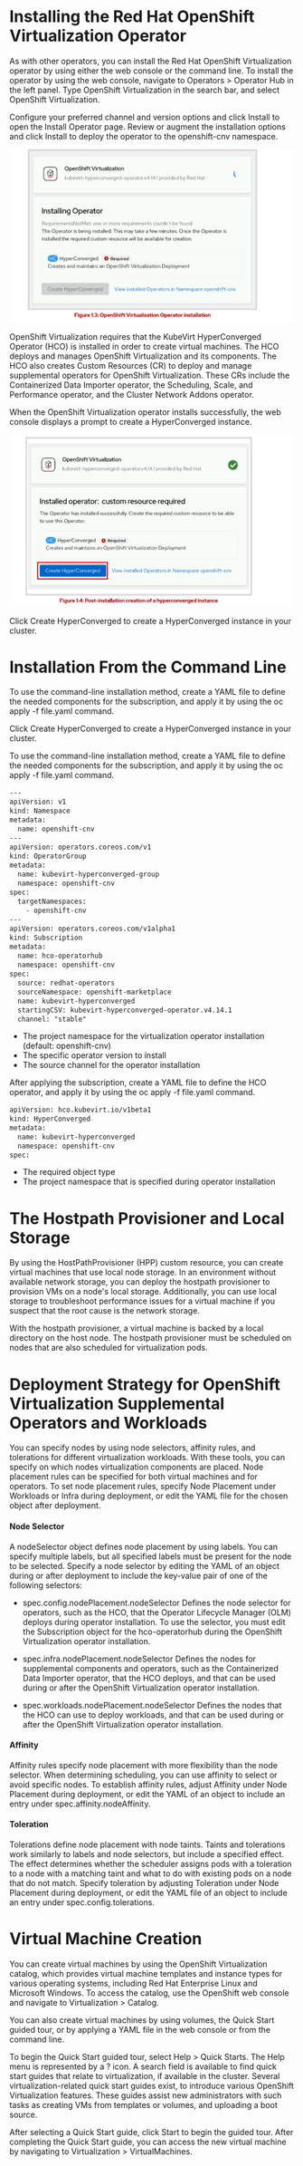 # Installing the Red Hat OpenShift Virtualization Operator

As with other operators, you can install the Red Hat OpenShift Virtualization operator by using either the web console or the command line. To install the operator by using the web console, navigate to Operators > Operator Hub in the left panel. Type OpenShift Virtualization in the search bar, and select OpenShift Virtualization. 

Configure your preferred channel and version options and click Install to open the Install Operator page. Review or augment the installation options and click Install to deploy the operator to the openshift-cnv namespace.

![alt text](./images/ov1.png)

OpenShift Virtualization requires that the KubeVirt HyperConverged Operator (HCO) is installed in order to create virtual machines. The HCO deploys and manages OpenShift Virtualization and its components. The HCO also creates Custom Resources (CR) to deploy and manage supplemental operators for OpenShift Virtualization. These CRs include the Containerized Data Importer operator, the Scheduling, Scale, and Performance operator, and the Cluster Network Addons operator.

When the OpenShift Virtualization operator installs successfully, the web console displays a prompt to create a HyperConverged instance.

![alt text](./images/ov2.png)

Click Create HyperConverged to create a HyperConverged instance in your cluster.


# Installation From the Command Line

To use the command-line installation method, create a YAML file to define the needed components for the subscription, and apply it by using the oc apply -f file.yaml command.

Click Create HyperConverged to create a HyperConverged instance in your cluster.

To use the command-line installation method, create a YAML file to define the needed
components for the subscription, and apply it by using the oc apply -f file.yaml command.

    ---
    apiVersion: v1
    kind: Namespace
    metadata:
      name: openshift-cnv
    ---
    apiVersion: operators.coreos.com/v1
    kind: OperatorGroup
    metadata:
      name: kubevirt-hyperconverged-group
      namespace: openshift-cnv
    spec:
      targetNamespaces:
        - openshift-cnv
    ---
    apiVersion: operators.coreos.com/v1alpha1
    kind: Subscription
    metadata:
      name: hco-operatorhub
      namespace: openshift-cnv
    spec:
      source: redhat-operators
      sourceNamespace: openshift-marketplace
      name: kubevirt-hyperconverged
      startingCSV: kubevirt-hyperconverged-operator.v4.14.1
      channel: "stable"

- The project namespace for the virtualization operator installation (default: openshift-cnv)
- The specific operator version to install
- The source channel for the operator installation

After applying the subscription, create a YAML file to define the HCO operator, and apply it by
using the oc apply -f file.yaml command.

    apiVersion: hco.kubevirt.io/v1beta1
    kind: HyperConverged
    metadata:
      name: kubevirt-hyperconverged
      namespace: openshift-cnv
    spec:

- The required object type
- The project namespace that is specified during operator installation

# The Hostpath Provisioner and Local Storage

By using the HostPathProvisioner (HPP) custom resource, you can create virtual machines that use local node storage. In an environment without available network storage, you can deploy the hostpath provisioner to provision VMs on a node's local storage. Additionally, you can use local
storage to troubleshoot performance issues for a virtual machine if you suspect that the root cause is the network storage.

With the hostpath provisioner, a virtual machine is backed by a local directory on the host node. The hostpath provisioner must be scheduled on nodes that are also scheduled for virtualization pods.

# Deployment Strategy for OpenShift Virtualization Supplemental Operators and Workloads
You can specify nodes by using node selectors, affinity rules, and tolerations for different virtualization workloads. With these tools, you can specify on which nodes virtualization components are placed. Node placement rules can be specified for both virtual machines and for
operators. To set node placement rules, specify Node Placement under Workloads or Infra during deployment, or edit the YAML file for the chosen object after deployment.

#### Node Selector
A nodeSelector object defines node placement by using labels. You can specify multiple labels, but all specified labels must be present for the node to be selected. Specify a node selector by editing the YAML of an object during or after deployment to include the key-value pair of one of the following selectors:

- spec.config.nodePlacement.nodeSelector
Defines the node selector for operators, such as the HCO, that the Operator Lifecycle Manager (OLM) deploys during operator installation. To use the selector, you must edit the Subscription object for the hco-operatorhub during the OpenShift Virtualization operator installation.

- spec.infra.nodePlacement.nodeSelector
Defines the nodes for supplemental components and operators, such as the Containerized Data Importer operator, that the HCO deploys, and that can be used during or after the OpenShift Virtualization operator installation.

- spec.workloads.nodePlacement.nodeSelector
Defines the nodes that the HCO can use to deploy workloads, and that can be used during or after the OpenShift Virtualization operator installation.

#### Affinity
Affinity rules specify node placement with more flexibility than the node selector. When
determining scheduling, you can use affinity to select or avoid specific nodes.
To establish affinity rules, adjust Affinity under Node Placement during deployment, or
edit the YAML of an object to include an entry under spec.affinity.nodeAffinity.

#### Toleration
Tolerations define node placement with node taints. Taints and tolerations work similarly to
labels and node selectors, but include a specified effect. The effect determines whether the scheduler assigns pods with a toleration to a node with a matching taint and what to do
with existing pods on a node that do not match. Specify toleration by adjusting Toleration
under Node Placement during deployment, or edit the YAML file of an object to include an
entry under spec.config.tolerations. 


# Virtual Machine Creation
You can create virtual machines by using the OpenShift Virtualization catalog, which provides virtual machine templates and instance types for various operating systems, including Red Hat Enterprise Linux and Microsoft Windows. To access the catalog, use the OpenShift web console
and navigate to Virtualization > Catalog. 

You can also create virtual machines by using volumes, the Quick Start guided tour, or by applying
a YAML file in the web console or from the command line.

To begin the Quick Start guided tour, select Help > Quick Starts. The Help menu is represented by a ? icon. A search field is available to find quick start guides that relate to virtualization, if available in the cluster. Several virtualization-related quick start guides exist, to introduce various OpenShift Virtualization features. These guides assist new administrators with such tasks as creating VMs from templates or volumes, and uploading a boot source.

After selecting a Quick Start guide, click Start to begin the guided tour. After completing the Quick Start guide, you can access the new virtual machine by navigating to Virtualization > VirtualMachines.